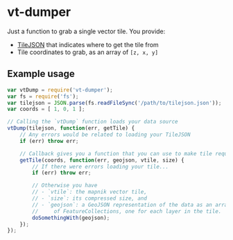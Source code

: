 # vt-dumper

Just a function to grab a single vector tile. You provide:
- [TileJSON](https://github.com/mapbox/tilejson-spec) that indicates where to get the tile from
- Tile coordinates to grab, as an array of `[z, x, y]`

## Example usage

```javascript
var vtDump = require('vt-dumper');
var fs = require('fs');
var tilejson = JSON.parse(fs.readFileSync('/path/to/tilejson.json'));
var coords = [ 1, 0, 1 ];

// Calling the `vtDump` function loads your data source
vtDump(tilejson, function(err, getTile) {
    // Any errors would be related to loading your TileJSON
    if (err) throw err;

    // Callback gives you a function that you can use to make tile requests
    getTile(coords, function(err, geojson, vtile, size) {
        // If there were errors loading your tile...
        if (err) throw err;

        // Otherwise you have 
        // - `vtile`: the mapnik vector tile, 
        // - `size`: its compressed size, and 
        // - `geojson`: a GeoJSON representation of the data as an array
        //     of FeatureCollections, one for each layer in the tile.
        doSomethingWith(geojson);
    });
});